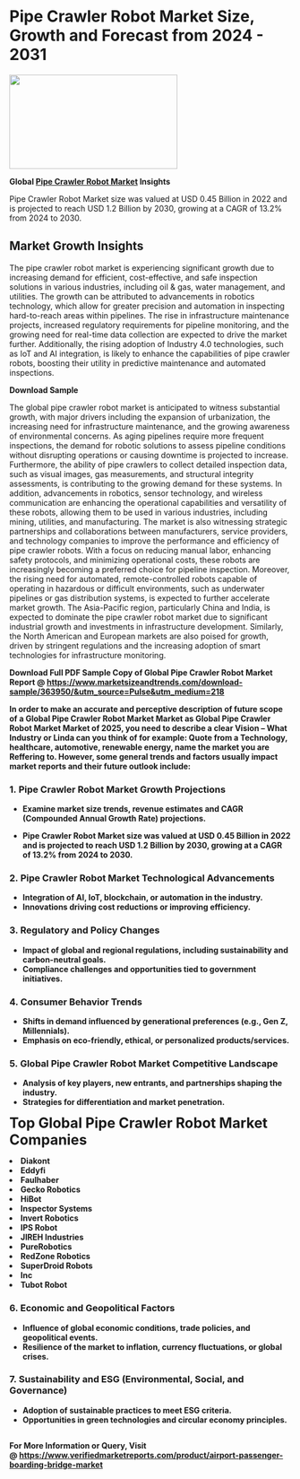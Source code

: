 <H1>Pipe Crawler Robot Market Size, Growth and Forecast from 2024 - 2031</H1><img class="aligncenter size-medium wp-image-584254" src="https://thirdeyenews.in/wp-content/uploads/2024/09/Global-Market-Research-300x168.jpeg" alt="" width="300" height="168" /><p><strong>Global&nbsp;<a href="https://www.marketsizeandtrends.com/download-sample/363950/&amp;utm_source=Pulse&amp;utm_medium=218">Pipe Crawler Robot Market</a> Insights</strong></p><p>Pipe Crawler Robot Market size was valued at USD 0.45 Billion in 2022 and is projected to reach USD 1.2 Billion by 2030, growing at a CAGR of 13.2% from 2024 to 2030.</p><p><h2>Market Growth Insights</h2> <p>The pipe crawler robot market is experiencing significant growth due to increasing demand for efficient, cost-effective, and safe inspection solutions in various industries, including oil & gas, water management, and utilities. The growth can be attributed to advancements in robotics technology, which allow for greater precision and automation in inspecting hard-to-reach areas within pipelines. The rise in infrastructure maintenance projects, increased regulatory requirements for pipeline monitoring, and the growing need for real-time data collection are expected to drive the market further. Additionally, the rising adoption of Industry 4.0 technologies, such as IoT and AI integration, is likely to enhance the capabilities of pipe crawler robots, boosting their utility in predictive maintenance and automated inspections.</p> <p><strong>Download Sample</strong></p> <p>The global pipe crawler robot market is anticipated to witness substantial growth, with major drivers including the expansion of urbanization, the increasing need for infrastructure maintenance, and the growing awareness of environmental concerns. As aging pipelines require more frequent inspections, the demand for robotic solutions to assess pipeline conditions without disrupting operations or causing downtime is projected to increase. Furthermore, the ability of pipe crawlers to collect detailed inspection data, such as visual images, gas measurements, and structural integrity assessments, is contributing to the growing demand for these systems. In addition, advancements in robotics, sensor technology, and wireless communication are enhancing the operational capabilities and versatility of these robots, allowing them to be used in various industries, including mining, utilities, and manufacturing. The market is also witnessing strategic partnerships and collaborations between manufacturers, service providers, and technology companies to improve the performance and efficiency of pipe crawler robots. With a focus on reducing manual labor, enhancing safety protocols, and minimizing operational costs, these robots are increasingly becoming a preferred choice for pipeline inspection. Moreover, the rising need for automated, remote-controlled robots capable of operating in hazardous or difficult environments, such as underwater pipelines or gas distribution systems, is expected to further accelerate market growth. The Asia-Pacific region, particularly China and India, is expected to dominate the pipe crawler robot market due to significant industrial growth and investments in infrastructure development. Similarly, the North American and European markets are also poised for growth, driven by stringent regulations and the increasing adoption of smart technologies for infrastructure monitoring. <p><strong></p><p><span class=""><strong>Download Full PDF Sample Copy of Global Pipe Crawler Robot Market Report</strong> @ <a href="https://www.marketsizeandtrends.com/download-sample/363950/&amp;utm_source=Pulse&amp;utm_medium=218" target="_blank">https://www.marketsizeandtrends.com/download-sample/363950/&amp;utm_source=Pulse&amp;utm_medium=218</a></span></p><p>In order to make an accurate and perceptive description of future scope of a Global&nbsp;Pipe Crawler Robot Market Market as Global&nbsp;Pipe Crawler Robot Market Market of 2025, you need to describe a clear Vision &ndash; What Industry or Linda can you think of for example: Quote from a Technology, healthcare, automotive, renewable energy, name the market you are Reffering to. However, some general trends and factors usually impact market reports and their future outlook include:</p><h3>1.&nbsp;<strong>Pipe Crawler Robot Market Growth Projections</strong></h3><ul><li>Examine market size trends, revenue estimates and CAGR (Compounded Annual Growth Rate) projections.</li><li><p>Pipe Crawler Robot Market size was valued at USD 0.45 Billion in 2022 and is projected to reach USD 1.2 Billion by 2030, growing at a CAGR of 13.2% from 2024 to 2030.</p></li></ul><h3>2.&nbsp;<strong>Pipe Crawler Robot Market Technological Advancements</strong></h3><ul><li>Integration of AI, IoT, blockchain, or automation in the industry.</li><li>Innovations driving cost reductions or improving efficiency.</li></ul><h3>3.&nbsp;<strong>Regulatory and Policy Changes</strong></h3><ul><li>Impact of global and regional regulations, including sustainability and carbon-neutral goals.</li><li>Compliance challenges and opportunities tied to government initiatives.</li></ul><h3>4.&nbsp;<strong>Consumer Behavior Trends</strong></h3><ul><li>Shifts in demand influenced by generational preferences (e.g., Gen Z, Millennials).</li><li>Emphasis on eco-friendly, ethical, or personalized products/services.</li></ul><h3>5.&nbsp;<strong>Global Pipe Crawler Robot Market Competitive Landscape</strong></h3><ul><li>Analysis of key players, new entrants, and partnerships shaping the industry.</li><li>Strategies for differentiation and market penetration.</li></ul><p data-pm-slice="1 1 []"><span style="color: inherit; font-family: inherit; font-size: 25px;">Top Global Pipe Crawler Robot Market Companies</span></p><div class="" data-test-id=""><p><li>Diakont</li><li> Eddyfi</li><li> Faulhaber</li><li> Gecko Robotics</li><li> HiBot</li><li> Inspector Systems</li><li> Invert Robotics</li><li> IPS Robot</li><li> JIREH Industries</li><li> PureRobotics</li><li> RedZone Robotics</li><li> SuperDroid Robots</li><li> Inc</li><li> Tubot Robot</li></p></div><h3>6.&nbsp;<strong>Economic and Geopolitical Factors</strong></h3><ul><li>Influence of global economic conditions, trade policies, and geopolitical events.</li><li>Resilience of the market to inflation, currency fluctuations, or global crises.</li></ul><h3>7.&nbsp;<strong>Sustainability and ESG (Environmental, Social, and Governance)</strong></h3><ul><li>Adoption of sustainable practices to meet ESG criteria.</li><li>Opportunities in green technologies and circular economy principles.</li></ul><h2><strong style="font-size: 14px;">For More Information or Query, Visit @&nbsp;</strong><a style="background-color: #ffffff; font-size: 14px;" href="https://www.marketsizeandtrends.com/report/pipe-crawler-robot-market/" target="_blank">https://www.verifiedmarketreports.com/product/airport-passenger-boarding-bridge-market</a></h2>
